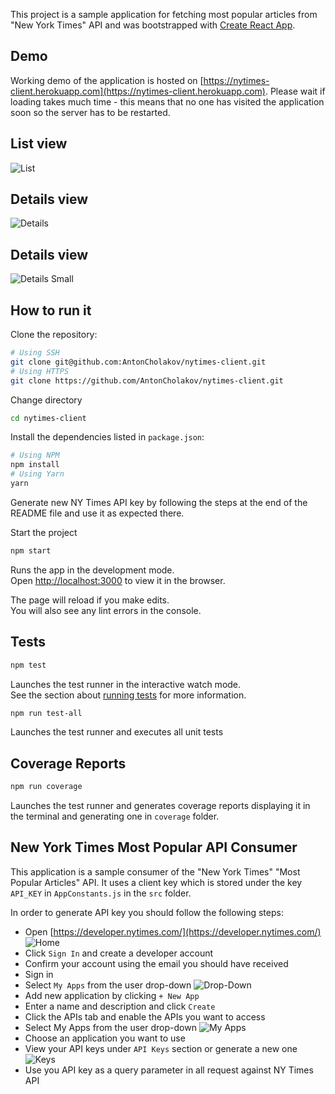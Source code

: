 This project is a sample application for fetching most popular articles from "New York Times" API and was bootstrapped with [Create React App](https://github.com/facebook/create-react-app).

## Demo
Working demo of the application is hosted on [https://nytimes-client.herokuapp.com](https://nytimes-client.herokuapp.com).
Please wait if loading takes much time - this means that no one has visited the application soon so the server has to be restarted.

## List view
![List](docs/app-screenshots/home.jpg)

## Details view
![Details](docs/app-screenshots/details.jpg)

## Details view
![Details Small](docs/app-screenshots/details-sm.jpg)

## How to run it

Clone the repository:
```bash
# Using SSH
git clone git@github.com:AntonCholakov/nytimes-client.git
# Using HTTPS
git clone https://github.com/AntonCholakov/nytimes-client.git
```

Change directory
```bash
cd nytimes-client
```

Install the dependencies listed in `package.json`:
```bash
# Using NPM
npm install
# Using Yarn
yarn
```

Generate new NY Times API key by following the steps at the end of the README file and use it as expected there.

Start the project
```bash
npm start
```
Runs the app in the development mode.<br>
Open [http://localhost:3000](http://localhost:3000) to view it in the browser.

The page will reload if you make edits.<br>
You will also see any lint errors in the console.

## Tests

```bash
npm test
```

Launches the test runner in the interactive watch mode.<br>
See the section about [running tests](https://facebook.github.io/create-react-app/docs/running-tests) for more information.

```bash
npm run test-all
```

Launches the test runner and executes all unit tests

## Coverage Reports

```bash
npm run coverage
```

Launches the test runner and generates coverage reports displaying it in the terminal and generating one in `coverage` folder.

## New York Times Most Popular API Consumer
This application is a sample consumer of the "New York Times" "Most Popular Articles" API. It uses a client key which is stored under the key `API_KEY` in `AppConstants.js` in the `src` folder.

In order to generate API key you should follow the following steps:
 * Open [https://developer.nytimes.com/](https://developer.nytimes.com/)
 ![Home](docs/ny-times-keys/home.jpg)
 * Click `Sign In` and create a developer account
 * Confirm your account using the email you should have received
 * Sign in
 * Select `My Apps` from the user drop-down
 ![Drop-Down](docs/ny-times-keys/user-drop-down.jpg)
 * Add new application by clicking `+ New App`
 * Enter a name and description and click `Create`
 * Click the APIs tab and enable the APIs you want to access
 * Select My Apps from the user drop-down
 ![My Apps](docs/ny-times-keys/my-apps.jpg)
 * Choose an application you want to use
 * View your API keys under `API Keys` section or generate a new one
  ![Keys](docs/ny-times-keys/keys.jpg)
 * Use you API key as a query parameter in all request against NY Times API

